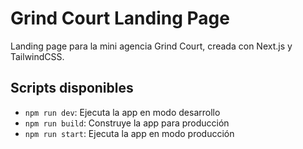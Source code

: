 # Grind Court Landing Page

Landing page para la mini agencia Grind Court, creada con Next.js y TailwindCSS.

## Scripts disponibles

- `npm run dev`: Ejecuta la app en modo desarrollo
- `npm run build`: Construye la app para producción
- `npm run start`: Ejecuta la app en modo producción